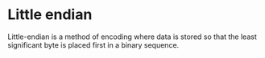 # Little endian

Little-endian is a method of encoding where data is stored so that the least
significant byte is placed first in a binary sequence.

